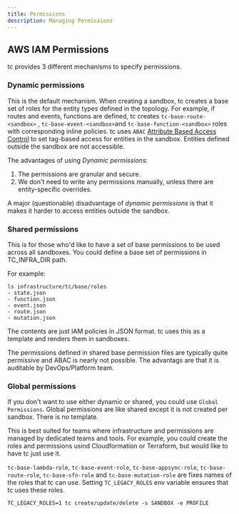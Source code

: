 ```yaml
---
title: Permissions
description: Managing Permissions
---
```


## AWS IAM Permissions

tc provides 3 different mechanisms to specify permissions.


### Dynamic permissions

This is the default mechanism. When creating a sandbox, tc creates a base set of roles for the entity types defined in the topology. For example, if routes and events, functions are defined, tc creates `tc-base-route-<sandbox>` , `tc-base-event-<sandbox>`and `tc-base-function-<sandbox>` roles with corresponding inline policies. tc uses `ABAC` [Attribute Based Access Control](https://docs.aws.amazon.com/IAM/latest/UserGuide/introduction_attribute-based-access-control.html) to set tag-based access for entities in the sandbox. Entities defined outside the sandbox are not accessible.

The advantages of using _Dynamic permissions_:

1. The permissions are granular and secure.
2. We don't need to write any permissions manually, unless there are entity-specific overrides.


A major (questionable) disadvantage of _dynamic permissions_ is that it makes it harder to access entities outside the sandbox.


### Shared permissions

This is for those who'd like to have a set of base permissions to be used across all sandboxes. You could define a base set of permissions in TC_INFRA_DIR path.

For example:

```
ls infrastructure/tc/base/roles
- state.json
- function.json
- event.json
- route.json
- mutation.json
```
The contents are just IAM policies in JSON format. tc uses this as a template and renders them in sandboxes.

The permissions defined in shared base permission files are typically quite permissive and ABAC is nearly not possible. The advantags are that it is auditable by DevOps/Platform team.

### Global permissions

If you don't want to use either dynamic or shared, you could use `Global Permissions`. Global permissions are like shared except it is not created per sandbox. There is no template.

This is best suited for teams where infrastructure and permissions are managed by dedicated teams and tools. For example, you could create the roles and permissions usind Cloudformation or Terraform, but would like to have tc just use it.

`tc-base-lambda-role`, `tc-base-event-role`, `tc-base-appsync-role`, `tc-base-route-role`, `tc-base-sfn-role` and `tc-base-mutation-role` are fixes names of the roles that tc can use. Setting `TC_LEGACY_ROLES` env variable ensures that tc uses these roles.

```
TC_LEGACY_ROLES=1 tc create/update/delete -s SANDBOX -e PROFILE

```

